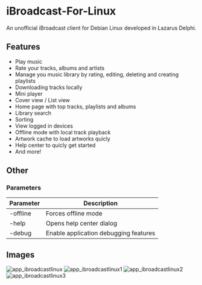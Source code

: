 # iBroadcast-For-Linux
 An unofficial iBroadcast client for Debian Linux developed in Lazarus Delphi.

## Features
- Play music
- Rate your tracks, albums and artists
- Manage you music library by rating, editing, deleting and creating playlists
- Downloading tracks locally
- Mini player
- Cover view / List view
- Home page with top tracks, playlists and albums
- Library search
- Sorting
- View logged in devices
- Offline mode with local track playback
- Artwork cache to load artworks quicly
- Help center to quicly get started
- And more!

## Other
### Parameters
| Parameter  | Description |
| ------------- | ------------- |
| -offline  | Forces offline mode  |
| -help  | Opens help center dialog  |
| -debug  | Enable application debugging features  |

## Images
![app_ibroadcastlinux](https://github.com/Codrax/iBroadcast-For-Linux/assets/68193064/910eca7a-6844-4265-9e05-ceb21da1f0e3)
![app_ibroadcastlinux1](https://github.com/Codrax/iBroadcast-For-Linux/assets/68193064/55e27c45-e262-40ce-bedc-365a86085fe7)
![app_ibroadcastlinux2](https://github.com/Codrax/iBroadcast-For-Linux/assets/68193064/0317aa13-98b8-4b1e-bc9e-1efeefcc67d7)
![app_ibroadcastlinux3](https://github.com/Codrax/iBroadcast-For-Linux/assets/68193064/1d51e4cf-055d-41cc-b75f-d72a1dc9fc2c)
